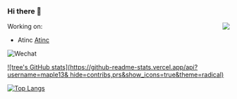 ### Hi there 👋

<!--
**Maple13/Maple13** is a ✨ _special_ ✨ repository because its `README.md` (this file) appears on your GitHub profile.

Here are some ideas to get you started:

- 🔭 I’m currently working on ...
- 🌱 I’m currently learning ...
- 👯 I’m looking to collaborate on ...
- 🤔 I’m looking for help with ...
- 💬 Ask me about ...
- 📫 How to reach me: ...
- 😄 Pronouns: ...
- ⚡ Fun fact: ...
-->

<img align="right" src="https://github-readme-stats.vercel.app/api?username=Mapl313&show_icons=true&icon_color=805AD5&text_color=718096&bg_color=ffffff&hide_title=true" />
Working on:

- Atinc [Atinc](https://github.com/atinc)


![Wechat](https://img.shields.io/badge/-mr_Maple13-green?style=flat&logo=Wechat&logoColor=white)

[![tree's GitHub stats](https://github-readme-stats.vercel.app/api?username=maple13&
hide=contribs,prs&show_icons=true&theme=radical)](https://github.com/anuraghazra/github-readme-stats)

[![Top Langs](https://github-readme-stats.vercel.app/api/top-langs/?username=anuraghazra&layout=compact)](https://github.com/anuraghazra/github-readme-stats)
